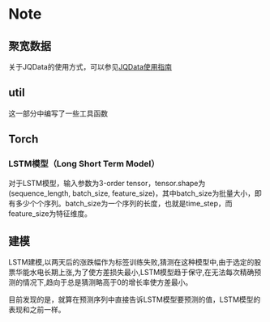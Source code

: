 # Note

## 聚宽数据

关于JQData的使用方式，可以参见[JQData使用指南](https://www.joinquant.com/help/api/doc?name=JQDatadoc)

## util

这一部分中编写了一些工具函数

## Torch

### LSTM模型（Long Short Term Model）

对于LSTM模型，输入参数为3-order tensor，tensor.shape为(sequence_length, batch_size, feature_size)，其中batch_size为批量大小，即有多少个个序列。batch_size为一个序列的长度，也就是time_step，而feature_size为特征维度。

## 建模

LSTM建模,以两天后的涨跌幅作为标签训练失败,猜测在这种模型中,由于选定的股票华能水电长期上涨,为了使方差损失最小,LSTM模型趋于保守,在无法每次精确预测的情况下,趋向于总是猜测略高于0的增长率使方差最小。

目前发现的是，就算在预测序列中直接告诉LSTM模型要预测的值，LSTM模型的表现和之前一样。

